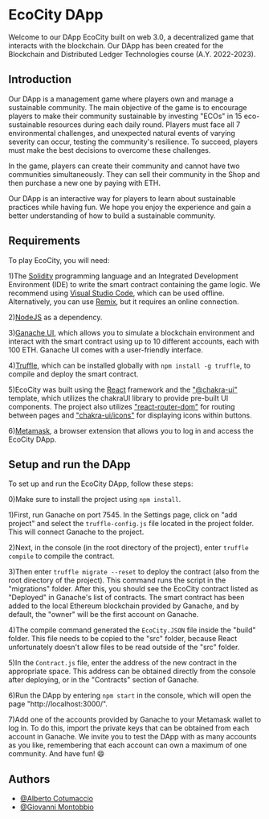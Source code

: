 
# EcoCity DApp
Welcome to our DApp EcoCity built on web 3.0, a decentralized game that interacts with the blockchain. Our DApp has been created for the Blockchain and Distributed Ledger Technologies course (A.Y. 2022-2023).


## Introduction
Our DApp is a management game where players own and manage a sustainable community. The main objective of the game is to encourage players to make their community sustainable by investing "ECOs" in 15 eco-sustainable resources during each daily round. Players must face all 7 environmental challenges, and unexpected natural events of varying severity can occur, testing the community's resilience. To succeed, players must make the best decisions to overcome these challenges.

In the game, players can create their community and cannot have two communities simultaneously. They can sell their community in the Shop and then purchase a new one by paying with ETH.

Our DApp is an interactive way for players to learn about sustainable practices while having fun. We hope you enjoy the experience and gain a better understanding of how to build a sustainable community.


## Requirements
To play EcoCity, you will need:

1)The [Solidity](https://docs.soliditylang.org/en/v0.8.11/) programming language and an Integrated Development Environment (IDE) to write the smart contract containing the game logic. We recommend using [Visual Studio Code](https://code.visualstudio.com/), which can be used offline. Alternatively, you can use [Remix](https://remix.ethereum.org/), but it requires an online connection. 

2)[NodeJS](https://nodejs.org/en/) as a dependency.

3)[Ganache UI](https://www.trufflesuite.com/ganache), which allows you to simulate a blockchain environment and interact with the smart contract using up to 10 different accounts, each with 100 ETH. Ganache UI comes with a user-friendly interface.

4)[Truffle](https://www.trufflesuite.com/truffle), which can be installed globally with `npm install -g truffle`, to compile and deploy the smart contract.

5)EcoCity was built using the [React](https://reactjs.org/) framework and the ["@chakra-ui"](https://chakra-ui.com/) template, which utilizes the chakraUI library to provide pre-built UI components. The project also utilizes ["react-router-dom"](https://reactrouter.com/web/guides/quick-start) for routing between pages and ["chakra-ui/icons"](https://chakra-ui.com/docs/components/icon) for displaying icons within buttons.

6)[Metamask](https://metamask.io/), a browser extension that allows you to log in and access the EcoCity DApp.


## Setup and run the DApp
To set up and run the EcoCity DApp, follow these steps:

0)Make sure to install the project using `npm install`.

1)First, run Ganache on port 7545. In the Settings page, click on "add project" and select the `truffle-config.js` file located in the project folder. This will connect Ganache to the project.

2)Next, in the console (in the root directory of the project), enter `truffle compile` to compile the contract.

3)Then enter `truffle migrate --reset` to deploy the contract (also from the root directory of the project). This command runs the script in the "migrations" folder. After this, you should see the EcoCity contract listed as "Deployed" in Ganache's list of contracts. The smart contract has been added to the local Ethereum blockchain provided by Ganache, and by default, the "owner" will be the first account on Ganache.

4)The compile command generated the `EcoCity.JSON` file inside the "build" folder. This file needs to be copied to the "src" folder, because React unfortunately doesn't allow files to be read outside of the "src" folder.

5)In the `Contract.js` file, enter the address of the new contract in the appropriate space. This address can be obtained directly from the console after deploying, or in the "Contracts" section of Ganache.

6)Run the DApp by entering `npm start` in the console, which will open the page "http://localhost:3000/".

7)Add one of the accounts provided by Ganache to your Metamask wallet to log in. To do this, import the private keys that can be obtained from each account in Ganache. We invite you to test the DApp with as many accounts as you like, remembering that each account can own a maximum of one community. And have fun! 😄


## Authors

- [@Alberto Cotumaccio](https://github.com/albertoCotumaccio)
- [@Giovanni Montobbio](https://github.com/montobbioGiovanni)

